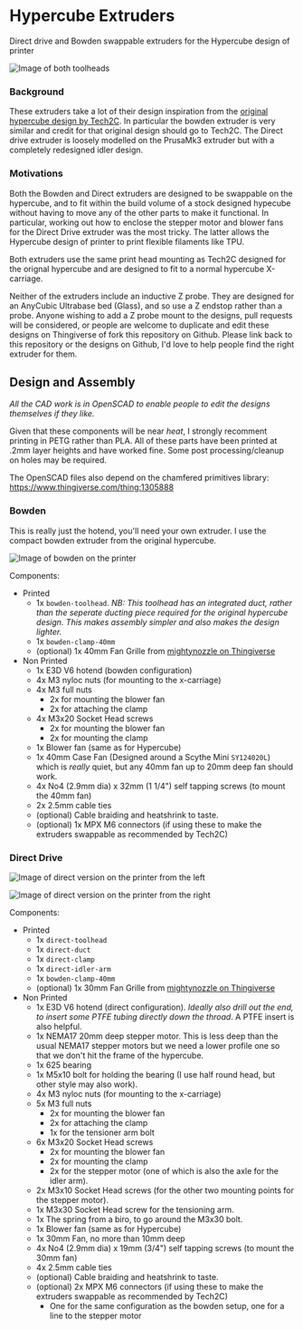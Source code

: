 # Hypercube Extruders
Direct drive and Bowden swappable extruders for the Hypercube design of printer

![Image of both toolheads](/img/both-front.jpg "Image of both toolheads")

### Background
These extruders take a lot of their design inspiration from the [original hypercube
design by Tech2C](https://www.thingiverse.com/thing:1752766). In particular the bowden
extruder is very similar and credit for that original design should go to Tech2C. The
Direct drive extruder is loosely modelled on the PrusaMk3 extruder but with a completely
redesigned idler design.

### Motivations
Both the Bowden and Direct extruders are designed to be swappable on the hypercube, and to
fit within the build volume of a stock designed hypecube without having to move any of the
other parts to make it functional. In particular, working out how to enclose the stepper
motor and blower fans for the Direct Drive extruder was the most tricky. The latter allows
the Hypercube design of printer to print flexible filaments like TPU.

Both extruders use the same print head mounting as Tech2C designed for the orignal hypercube
and are designed to fit to a normal hypercube X-carriage.

Neither of the extruders include an inductive Z probe. They are designed for an AnyCubic
Ultrabase bed (Glass), and so use a Z endstop rather than a probe. Anyone wishing to add a
Z probe mount to the designs, pull requests will be considered, or people are welcome to
duplicate and edit these designs on Thingiverse of fork this repository on Github. Please
link back to this repository or the designs on Github, I'd love to help people find the right
extruder for them.

## Design and Assembly
_All the CAD work is in OpenSCAD to enable people to edit the designs themselves if they like._

Given that these components will be near *heat*, I strongly recomment printing in PETG rather
than PLA. All of these parts have been printed at .2mm layer heights and have worked fine.
Some post processing/cleanup on holes may be required.

The OpenSCAD files also depend on the chamfered primitives library: https://www.thingiverse.com/thing:1305888

### Bowden

This is really just the hotend, you'll need your own extruder. I use the compact bowden extruder
from the original hypercube.

![Image of bowden on the printer](/img/bowden.jpg "Image of bowden on the printer")

Components:
- Printed
  - 1x `bowden-toolhead`.
    _NB: This toolhead has an integrated duct, rather than the seperate ducting piece required
    for the original hypercube design. This makes assembly simpler and also makes the design
    lighter._
  - 1x `bowden-clamp-40mm`
  - (optional) 1x 40mm Fan Grille
    from [mightynozzle on Thingiverse](http://www.thingiverse.com/thing:2802474)
- Non Printed
  - 1x E3D V6 hotend (bowden configuration)
  - 4x M3 nyloc nuts (for mounting to the x-carriage)
  - 4x M3 full nuts
    - 2x for mounting the blower fan
    - 2x for attaching the clamp
  - 4x M3x20 Socket Head screws
    - 2x for mounting the blower fan
    - 2x for mounting the clamp
  - 1x Blower fan (same as for Hypercube)
  - 1x 40mm Case Fan (Designed around a Scythe Mini `SY124020L`) which is _really_ quiet, but any
    40mm fan up to 20mm deep fan should work.
  - 4x No4 (2.9mm dia) x 32mm (1 1/4") self tapping screws (to mount the 40mm fan)
  - 2x 2.5mm cable ties
  - (optional) Cable braiding and heatshrink to taste.
  - (optional) 1x MPX M6 connectors (if using these to make the extruders
    swappable as recommended by Tech2C)

### Direct Drive

![Image of direct version on the printer from the left](/img/direct-left.jpg)

![Image of direct version on the printer from the right](/img/direct-right.jpg)

Components:
- Printed
  - 1x `direct-toolhead`
  - 1x `direct-duct`
  - 1x `direct-clamp`
  - 1x `direct-idler-arm`
  - 1x `bowden-clamp-40mm`
  - (optional) 1x 30mm Fan Grille
    from [mightynozzle on Thingiverse](http://www.thingiverse.com/thing:2802474)
- Non Printed
  - 1x E3D V6 hotend (direct configuration). *Ideally also drill out the end, to insert
    some PTFE tubing directly down the throad*. A PTFE insert is also helpful.
  - 1x NEMA17 20mm deep stepper motor. This is less deep than the usual NEMA17 stepper
    motors but we need a lower profile one so that we don't hit the frame of the hypercube.
  - 1x 625 bearing
  - 1x M5x10 bolt for holding the bearing (I use half round head, but other style may also
    work).
  - 4x M3 nyloc nuts (for mounting to the x-carriage)
  - 5x M3 full nuts
    - 2x for mounting the blower fan
    - 2x for attaching the clamp
    - 1x for the tensioner arm bolt
  - 6x M3x20 Socket Head screws
    - 2x for mounting the blower fan
    - 2x for mounting the clamp
    - 2x for the stepper motor (one of which is also the axle for the idler arm).
  - 2x M3x10 Socket Head screws (for the other two mounting points for the stepper motor).
  - 1x M3x30 Socket Head screw for the tensioning arm.
  - 1x The spring from a biro, to go around the M3x30 bolt.
  - 1x Blower fan (same as for Hypercube)
  - 1x 30mm Fan, no more than 10mm deep
  - 4x No4 (2.9mm dia) x 19mm (3/4") self tapping screws (to mount the 30mm fan)
  - 4x 2.5mm cable ties
  - (optional) Cable braiding and heatshrink to taste.
  - (optional) 2x MPX M6 connectors (if using these to make the extruders
    swappable as recommended by Tech2C)
    - One for the same configuration as the bowden setup, one for a
      line to the stepper motor
